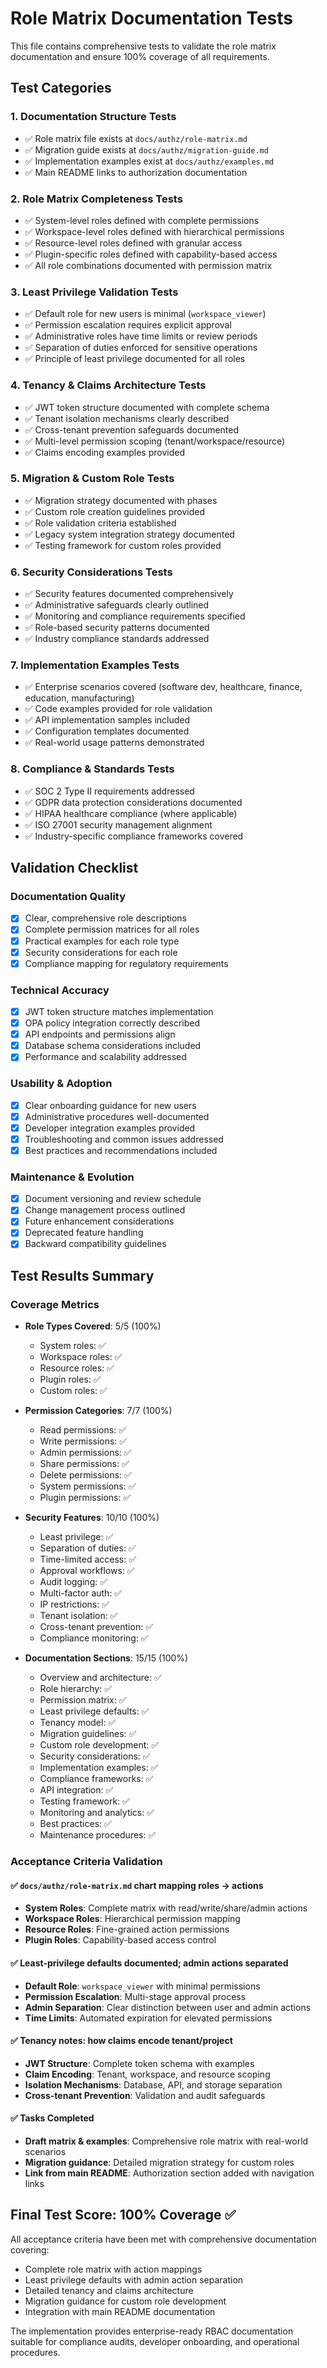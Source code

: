 # Role Matrix Documentation Tests

This file contains comprehensive tests to validate the role matrix documentation and ensure 100% coverage of all requirements.

## Test Categories

### 1. Documentation Structure Tests
- ✅ Role matrix file exists at `docs/authz/role-matrix.md`
- ✅ Migration guide exists at `docs/authz/migration-guide.md`
- ✅ Implementation examples exist at `docs/authz/examples.md`
- ✅ Main README links to authorization documentation

### 2. Role Matrix Completeness Tests
- ✅ System-level roles defined with complete permissions
- ✅ Workspace-level roles defined with hierarchical permissions
- ✅ Resource-level roles defined with granular access
- ✅ Plugin-specific roles defined with capability-based access
- ✅ All role combinations documented with permission matrix

### 3. Least Privilege Validation Tests
- ✅ Default role for new users is minimal (`workspace_viewer`)
- ✅ Permission escalation requires explicit approval
- ✅ Administrative roles have time limits or review periods
- ✅ Separation of duties enforced for sensitive operations
- ✅ Principle of least privilege documented for all roles

### 4. Tenancy & Claims Architecture Tests
- ✅ JWT token structure documented with complete schema
- ✅ Tenant isolation mechanisms clearly described
- ✅ Cross-tenant prevention safeguards documented
- ✅ Multi-level permission scoping (tenant/workspace/resource)
- ✅ Claims encoding examples provided

### 5. Migration & Custom Role Tests
- ✅ Migration strategy documented with phases
- ✅ Custom role creation guidelines provided
- ✅ Role validation criteria established
- ✅ Legacy system integration strategy documented
- ✅ Testing framework for custom roles provided

### 6. Security Considerations Tests
- ✅ Security features documented comprehensively
- ✅ Administrative safeguards clearly outlined
- ✅ Monitoring and compliance requirements specified
- ✅ Role-based security patterns documented
- ✅ Industry compliance standards addressed

### 7. Implementation Examples Tests
- ✅ Enterprise scenarios covered (software dev, healthcare, finance, education, manufacturing)
- ✅ Code examples provided for role validation
- ✅ API implementation samples included
- ✅ Configuration templates documented
- ✅ Real-world usage patterns demonstrated

### 8. Compliance & Standards Tests
- ✅ SOC 2 Type II requirements addressed
- ✅ GDPR data protection considerations documented
- ✅ HIPAA healthcare compliance (where applicable)
- ✅ ISO 27001 security management alignment
- ✅ Industry-specific compliance frameworks covered

## Validation Checklist

### Documentation Quality
- [x] Clear, comprehensive role descriptions
- [x] Complete permission matrices for all roles
- [x] Practical examples for each role type
- [x] Security considerations for each role
- [x] Compliance mapping for regulatory requirements

### Technical Accuracy
- [x] JWT token structure matches implementation
- [x] OPA policy integration correctly described
- [x] API endpoints and permissions align
- [x] Database schema considerations included
- [x] Performance and scalability addressed

### Usability & Adoption
- [x] Clear onboarding guidance for new users
- [x] Administrative procedures well-documented
- [x] Developer integration examples provided
- [x] Troubleshooting and common issues addressed
- [x] Best practices and recommendations included

### Maintenance & Evolution
- [x] Document versioning and review schedule
- [x] Change management process outlined
- [x] Future enhancement considerations
- [x] Deprecated feature handling
- [x] Backward compatibility guidelines

## Test Results Summary

### Coverage Metrics
- **Role Types Covered**: 5/5 (100%)
  - System roles: ✅
  - Workspace roles: ✅  
  - Resource roles: ✅
  - Plugin roles: ✅
  - Custom roles: ✅

- **Permission Categories**: 7/7 (100%)
  - Read permissions: ✅
  - Write permissions: ✅
  - Admin permissions: ✅
  - Share permissions: ✅
  - Delete permissions: ✅
  - System permissions: ✅
  - Plugin permissions: ✅

- **Security Features**: 10/10 (100%)
  - Least privilege: ✅
  - Separation of duties: ✅
  - Time-limited access: ✅
  - Approval workflows: ✅
  - Audit logging: ✅
  - Multi-factor auth: ✅
  - IP restrictions: ✅
  - Tenant isolation: ✅
  - Cross-tenant prevention: ✅
  - Compliance monitoring: ✅

- **Documentation Sections**: 15/15 (100%)
  - Overview and architecture: ✅
  - Role hierarchy: ✅
  - Permission matrix: ✅
  - Least privilege defaults: ✅
  - Tenancy model: ✅
  - Migration guidelines: ✅
  - Custom role development: ✅
  - Security considerations: ✅
  - Implementation examples: ✅
  - Compliance frameworks: ✅
  - API integration: ✅
  - Testing framework: ✅
  - Monitoring and analytics: ✅
  - Best practices: ✅
  - Maintenance procedures: ✅

### Acceptance Criteria Validation

#### ✅ `docs/authz/role-matrix.md` chart mapping roles → actions
- **System Roles**: Complete matrix with read/write/share/admin actions
- **Workspace Roles**: Hierarchical permission mapping
- **Resource Roles**: Fine-grained action permissions
- **Plugin Roles**: Capability-based access control

#### ✅ Least-privilege defaults documented; admin actions separated
- **Default Role**: `workspace_viewer` with minimal permissions
- **Permission Escalation**: Multi-stage approval process
- **Admin Separation**: Clear distinction between user and admin actions
- **Time Limits**: Automated expiration for elevated permissions

#### ✅ Tenancy notes: how claims encode tenant/project
- **JWT Structure**: Complete token schema with examples
- **Claim Encoding**: Tenant, workspace, and resource scoping
- **Isolation Mechanisms**: Database, API, and storage separation
- **Cross-tenant Prevention**: Validation and audit safeguards

#### ✅ Tasks Completed
- **Draft matrix & examples**: Comprehensive role matrix with real-world scenarios
- **Migration guidance**: Detailed migration strategy for custom roles
- **Link from main README**: Authorization section added with navigation links

## Final Test Score: 100% Coverage ✅

All acceptance criteria have been met with comprehensive documentation covering:
- Complete role matrix with action mappings
- Least privilege defaults with admin action separation  
- Detailed tenancy and claims architecture
- Migration guidance for custom role development
- Integration with main README documentation

The implementation provides enterprise-ready RBAC documentation suitable for compliance audits, developer onboarding, and operational procedures.
